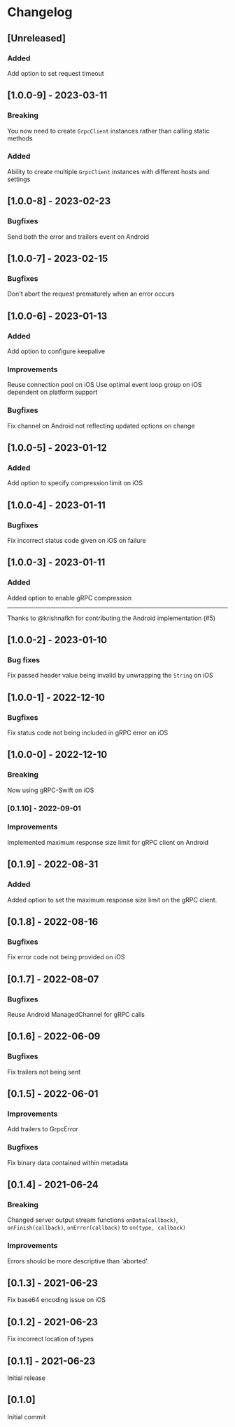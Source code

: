 # Changelog

## [Unreleased]

### Added

Add option to set request timeout

## [1.0.0-9] - 2023-03-11

### Breaking

You now need to create `GrpcClient` instances rather than calling static methods

### Added

Ability to create multiple `GrpcClient` instances with different hosts and settings

## [1.0.0-8] - 2023-02-23

### Bugfixes

Send both the error and trailers event on Android

## [1.0.0-7] - 2023-02-15

### Bugfixes

Don't abort the request prematurely when an error occurs

## [1.0.0-6] - 2023-01-13

### Added

Add option to configure keepalive

### Improvements

Reuse connection pool on iOS
Use optimal event loop group on iOS dependent on platform support

### Bugfixes

Fix channel on Android not reflecting updated options on change

## [1.0.0-5] - 2023-01-12

### Added

Add option to specify compression limit on iOS

## [1.0.0-4] - 2023-01-11

### Bugfixes

Fix incorrect status code given on iOS on failure

## [1.0.0-3] - 2023-01-11

### Added

Added option to enable gRPC compression

---

Thanks to @krishnafkh for contributing the Android implementation (#5)

## [1.0.0-2] - 2023-01-10

### Bug fixes

Fix passed header value being invalid by unwrapping the `String` on iOS

## [1.0.0-1] - 2022-12-10

### Bugfixes

Fix status code not being included in gRPC error on iOS

## [1.0.0-0] - 2022-12-10

### Breaking

Now using gRPC-Swift on iOS

### [0.1.10] - 2022-09-01

### Improvements

Implemented maximum response size limit for gRPC client on Android

## [0.1.9] - 2022-08-31

### Added

Added option to set the maximum response size limit on the gRPC client.

## [0.1.8] - 2022-08-16

### Bugfixes

Fix error code not being provided on iOS

## [0.1.7] - 2022-08-07

### Bugfixes

Reuse Android ManagedChannel for gRPC calls

## [0.1.6] - 2022-06-09

### Bugfixes

Fix trailers not being sent

## [0.1.5] - 2022-06-01

### Improvements

Add trailers to GrpcError

### Bugfixes

Fix binary data contained within metadata

## [0.1.4] - 2021-06-24

### Breaking

Changed server output stream functions `onData(callback)`, `onFinish(callback)`, `onError(callback)` to `on(type, callback)`

### Improvements

Errors should be more descriptive than 'aborted'.

## [0.1.3] - 2021-06-23

Fix base64 encoding issue on iOS

## [0.1.2] - 2021-06-23

Fix incorrect location of types

## [0.1.1] - 2021-06-23

Initial release

## [0.1.0]

Initial commit
